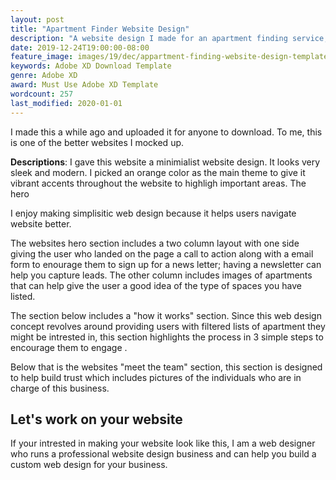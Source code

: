 ```yaml
---
layout: post
title: "Apartment Finder Website Design"
description: "A website design I made for an apartment finding service, the design looks very"
date: 2019-12-24T19:00:00-08:00
feature_image: images/19/dec/appartment-finding-website-design-template.jpg
keywords: Adobe XD Download Template
genre: Adobe XD
award: Must Use Adobe XD Template
wordcount: 257
last_modified: 2020-01-01
---
```


I made this a while ago and uploaded it for anyone to download.  To me, this is one of the better websites I mocked up. 

**Descriptions**: I gave this website a minimialist website design.  It looks very sleek and modern.  I picked an orange color as the main theme to give it vibrant accents throughout the website to highligh important areas.
The hero 

I enjoy making simplisitic web design because it helps users navigate website better.

The websites hero section includes a two column layout with one side giving the user who landed on the page a call to action along with a email form to enourage them to sign up for a news letter; having a newsletter can help you capture leads.  The other column includes images of apartments that can help give the user a good idea of the type of spaces you have listed.

The section below includes a "how it works" section. Since this web design concept revolves around providing users with filtered lists of apartment they might be intrested in, this section highlights the process in 3 simple steps to encourage them to engage .

Below that is the websites "meet the team" section, this section is designed to help build trust which includes pictures of the individuals who are in charge of this business.


## Let's work on your website

If your intrested in making your website look like this, I am a web designer  who runs a professional website design business and can help you build a custom web design for your business. 